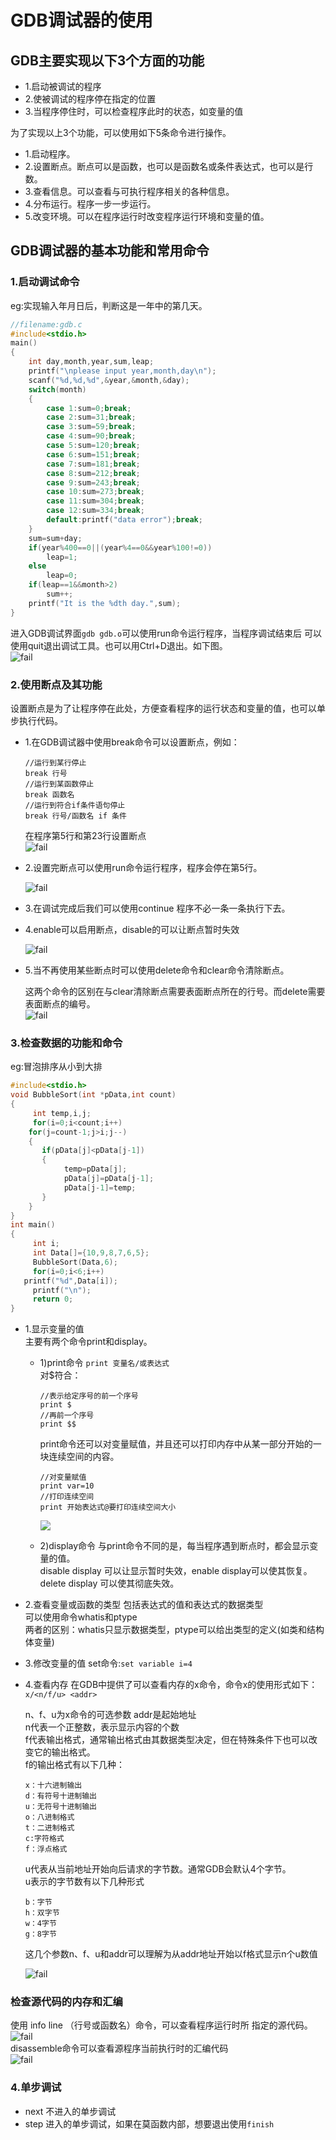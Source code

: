 # GDB调试器的使用

## GDB主要实现以下3个方面的功能<br>
- 1.启动被调试的程序
- 2.使被调试的程序停在指定的位置
- 3.当程序停住时，可以检查程序此时的状态，如变量的值

为了实现以上3个功能，可以使用如下5条命令进行操作。<br>
- 1.启动程序。
- 2.设置断点。断点可以是函数，也可以是函数名或条件表达式，也可以是行数。
- 3.查看信息。可以查看与可执行程序相关的各种信息。
- 4.分布运行。程序一步一步运行。
- 5.改变环境。可以在程序运行时改变程序运行环境和变量的值。

## GDB调试器的基本功能和常用命令


### 1.启动调试命令
eg:实现输入年月日后，判断这是一年中的第几天。<br>

```C
//filename:gdb.c
#include<stdio.h>
main()
{
	int day,month,year,sum,leap;
	printf("\nplease input year,month,day\n");
	scanf("%d,%d,%d",&year,&month,&day);
	switch(month)
	{
		case 1:sum=0;break;
		case 2:sum=31;break;
		case 3:sum=59;break;
		case 4:sum=90;break;
		case 5:sum=120;break;
		case 6:sum=151;break;
		case 7:sum=181;break;
		case 8:sum=212;break;
		case 9:sum=243;break;
		case 10:sum=273;break;
		case 11:sum=304;break;
		case 12:sum=334;break;
		default:printf("data error");break;
	}
	sum=sum+day;
	if(year%400==0||(year%4==0&&year%100!=0))
		leap=1;
	else
		leap=0;
	if(leap==1&&month>2)
		sum++;
	printf("It is the %dth day.",sum);
}
```

进入GDB调试界面``gdb gdb.o``可以使用run命令运行程序，当程序调试结束后
可以使用quit退出调试工具。也可以用Ctrl+D退出。如下图。<br>
![fail](img/1.1.PNG)<br>

### 2.使用断点及其功能

设置断点是为了让程序停在此处，方便查看程序的运行状态和变量的值，也可以单步执行代码。<br>
- 1.在GDB调试器中使用break命令可以设置断点，例如：

    ```
    //运行到某行停止
    break 行号
    //运行到某函数停止
    break 函数名
    //运行到符合if条件语句停止
    break 行号/函数名 if 条件
    ```

    在程序第5行和第23行设置断点<br>
    ![fail](img/1.2.PNG)<br>

- 2.设置完断点可以使用run命令运行程序，程序会停在第5行。


    ![fail](img/1.3.PNG)<br>

- 3.在调试完成后我们可以使用continue
    程序不必一条一条执行下去。
- 4.enable可以启用断点，disable的可以让断点暂时失效

    ![fail](img/1.4.PNG)<br>

- 5.当不再使用某些断点时可以使用delete命令和clear命令清除断点。

    这两个命令的区别在与clear清除断点需要表面断点所在的行号。而delete需要表面断点的编号。<br>
    ![fail](img/1.5.PNG)<br>


### 3.检查数据的功能和命令


eg:冒泡排序从小到大排<br>

```C
#include<stdio.h>
void BubbleSort(int *pData,int count)
{
	 int temp,i,j;
	 for(i=0;i<count;i++)
    for(j=count-1;j>i;j--)
    {
	   if(pData[j]<pData[j-1])
	   {
		    temp=pData[j];
		    pData[j]=pData[j-1];
		    pData[j-1]=temp;
	   }
    }
}
int main()
{
	 int i;
	 int Data[]={10,9,8,7,6,5};
	 BubbleSort(Data,6);
	 for(i=0;i<6;i++)
   printf("%d",Data[i]);
	 printf("\n");
	 return 0;
}
```
- 1.显示变量的值<br>
主要有两个命令print和display。<br>
  - 1)print命令
    ``print 变量名/或表达式``<br>
    对$符合：<br>
    ```
    //表示给定序号的前一个序号
    print $
    //再前一个序号
    print $$
    ```

    print命令还可以对变量赋值，并且还可以打印内存中从某一部分开始的一块连续空间的内容。<br>
    ```
    //对变量赋值
    print var=10
    //打印连续空间
    print 开始表达式@要打印连续空间大小
    ```
    ![](img/1.6.png)<br>
  - 2)display命令
    与print命令不同的是，每当程序遇到断点时，都会显示变量的值。<br>
    disable display 可以让显示暂时失效，enable display可以使其恢复。<br>
    delete display 可以使其彻底失效。<br>

- 2.查看变量或函数的类型
  包括表达式的值和表达式的数据类型<br>
  可以使用命令whatis和ptype<br>
  两者的区别：whatis只显示数据类型，ptype可以给出类型的定义(如类和结构体变量)<br>

- 3.修改变量的值
  set命令:``set variable i=4``

- 4.查看内存
  在GDB中提供了可以查看内存的x命令，命令x的使用形式如下：<br>
  ``x/<n/f/u> <addr>``<br>

  n、f、u为x命令的可选参数 addr是起始地址<br>
  n代表一个正整数，表示显示内容的个数<br>
  f代表输出格式，通常输出格式由其数据类型决定，但在特殊条件下也可以改变它的输出格式。<br>
  f的输出格式有以下几种：<br>
  ```
  x：十六进制输出
  d：有符号十进制输出
  u：无符号十进制输出
  o：八进制格式
  t：二进制格式
  c:字符格式
  f：浮点格式
  ```

  u代表从当前地址开始向后请求的字节数。通常GDB会默认4个字节。<br>
  u表示的字节数有以下几种形式<br>
  ```
  b：字节
  h：双字节
  w：4字节
  g：8字节
  ```

  这几个参数n、f、u和addr可以理解为从addr地址开始以f格式显示n个u数值

  ![fail](img/1.7.PNG)<br>

### 检查源代码的内存和汇编

使用 info line （行号或函数名）命令，可以查看程序运行时所
指定的源代码。<br>
![fail](img/1.8.PNG)<br>
disassemble命令可以查看源程序当前执行时的汇编代码<br>
![fail](img/1.9.PNG)<br>

### 4.单步调试
- next 不进入的单步调试
- step 进入的单步调试，如果在莫函数内部，想要退出使用``finish``
